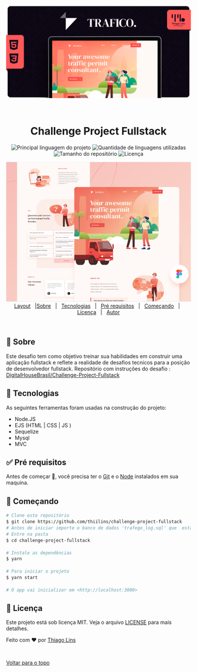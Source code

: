 <div align="center" id="top">
  <img src="./.github/assets/cover.png" alt="Challenge Project Fullstack" />

&#xa0;

</div>

<h1 align="center">Challenge Project Fullstack</h1>

<p align="center">
  <img alt="Principal linguagem do projeto" src="https://img.shields.io/github/languages/top/thiilins/challenge-project-fullstack?color=FF5858&style=for-the-badge">

  <img alt="Quantidade de linguagens utilizadas" src="https://img.shields.io/github/languages/count/thiilins/challenge-project-fullstack?color=FF5858&style=for-the-badge">

  <img alt="Tamanho do repositório" src="https://img.shields.io/github/repo-size/thiilins/challenge-project-fullstack?color=FF5858&style=for-the-badge">

  <img alt="Licença" src="https://img.shields.io/github/license/thiilins/challenge-project-fullstack?color=FF5858&style=for-the-badge">

  <!-- <img alt="Github issues" src="https://img.shields.io/github/issues/thiilins/challenge-project-fullstack?color=FF5858&style=for-the-badge" /> -->

  <!-- <img alt="Github forks" src="https://img.shields.io/github/forks/thiilins/challenge-project-fullstack?color=FF5858&style=for-the-badge" /> -->

  <!-- <img alt="Github stars" src="https://img.shields.io/github/stars/thiilins/challenge-project-fullstack?color=FF5858&style=for-the-badge" /> -->
</p>

<!-- Status -->

<!-- <h4 align="center">
	🚧  Challenge Project Fullstack 🚀 Em construção...  🚧
</h4>

<hr> -->
<p align="center">
 <img src="./.github/assets/preview.png" alt="Challenge Project Fullstack" /><br/>
  <a href="https://www.figma.com/file/LXL0ateBdMj1PLjkGRzQPF/traffico-landing-page-for-figma?node-id=0:1">Layout</a> &#xa0; |<a href="#dart-sobre">Sobre</a> &#xa0; | &#xa0;
  <a href="#rocket-tecnologias">Tecnologias</a> &#xa0; | &#xa0;
  <a href="#white_check_mark-pré-requesitos">Pré requisitos</a> &#xa0; | &#xa0;
  <a href="#checkered_flag-começando">Começando</a> &#xa0; | &#xa0;
  <a href="#memo-licença">Licença</a> &#xa0; | &#xa0;
  <a href="https://github.com/thiilins" target="_blank">Autor</a>
</p>

<br>

## :dart: Sobre

Este desafio tem como objetivo treinar sua habilidades em construir uma aplicação fullstack e reflete a realidade de desafios tecnicos para a posição de desenvolvedor fullstack.
Repositório com instruções do desafio : [DigitalHouseBrasil/Challenge-Project-Fullstack](https://github.com/DigitalHouseBrasil/Challenge-Project-Fullstack)

## :rocket: Tecnologias

As seguintes ferramentas foram usadas na construção do projeto:

- Node.JS
- EJS (HTML | CSS | JS )
- Sequelize
- Mysql
- MVC

## :white_check_mark: Pré requisitos

Antes de começar :checkered_flag:, você precisa ter o [Git](https://git-scm.com) e o [Node](https://nodejs.org/en/) instalados em sua maquina.

## :checkered_flag: Começando

```bash
# Clone este repositório
$ git clone https://github.com/thiilins/challenge-project-fullstack
# Antes de iniciar importe o banco de dados 'trafego_log.sql' que  está na pasta /src/database
# Entre na pasta
$ cd challenge-project-fullstack

# Instale as dependências
$ yarn

# Para iniciar o projeto
$ yarn start

# O app vai inicializar em <http://localhost:3000>
```

## :memo: Licença

Este projeto está sob licença MIT. Veja o arquivo [LICENSE](LICENSE.md) para mais detalhes.

Feito com :heart: por <a href="https://github.com/thiilins" target="_blank">Thiago Lins</a>

&#xa0;

<a href="#top">Voltar para o topo</a>
